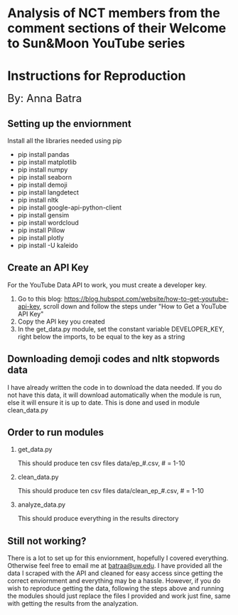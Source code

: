 # Analysis of NCT members from the comment sections of their Welcome to Sun&Moon YouTube series
# Instructions for Reproduction

<font size="5">By: Anna Batra</font> 

## Setting up the enviornment
Install all the libraries needed using pip
  - pip install pandas
  - pip install matplotlib
  - pip install numpy
  - pip install seaborn
  - pip install demoji
  - pip install langdetect
  - pip install nltk
  - pip install google-api-python-client
  - pip install gensim
  - pip install wordcloud
  - pip install Pillow
  - pip install plotly
  - pip install -U kaleido

## Create an API Key
For the YouTube Data API to work, you must create a developer key.
1. Go to this blog: https://blog.hubspot.com/website/how-to-get-youtube-api-key, scroll down and follow the steps under "How to Get a YouTube API Key"
2. Copy the API key you created
3. In the get_data.py module, set the constant variable DEVELOPER_KEY, right below the imports, to be equal to the key as a string

## Downloading demoji codes and nltk stopwords data
I have already written the code in to download the data needed. If you do not have this data, it will download automatically when the module is run, else it will ensure it is up to date. This is done and used in module clean_data.py

## Order to run modules
1. get_data.py
   
   This should produce ten csv files data/ep_#.csv, # = 1-10
2. clean_data.py

   This should produce ten csv files data/clean_ep_#.csv, # = 1-10
3. analyze_data.py

   This should produce everything in the results directory

## Still not working?
There is a lot to set up for this enviornment, hopefully I covered everything. Otherwise feel free to email me at batraa@uw.edu. I have provided all the data I scraped with the API and cleaned for easy access since getting the correct enviornment and everything may be a hassle. However, if you do wish to reproduce getting the data, following the steps above and running the modules should just replace the files I provided and work just fine, same with getting the results from the analyzation.
